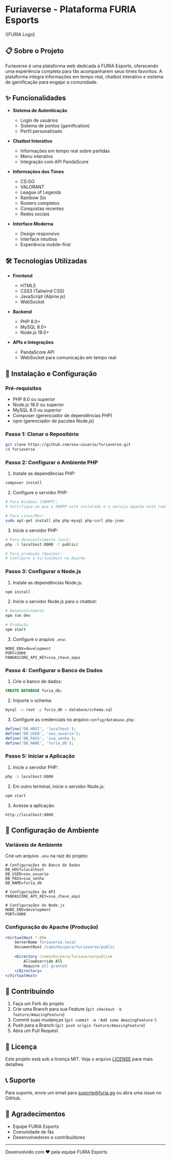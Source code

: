 # Furiaverse - Plataforma FURIA Esports

![FURIA Logo]

## 📋 Sobre o Projeto

Furiaverse é uma plataforma web dedicada à FURIA Esports, oferecendo uma experiência completa para fãs acompanharem seus times favoritos. A plataforma integra informações em tempo real, chatbot interativo e sistema de gamificação para engajar a comunidade.

## ✨ Funcionalidades

- **Sistema de Autenticação**
  - Login de usuários
  - Sistema de pontos (gamification)
  - Perfil personalizado

- **Chatbot Interativo**
  - Informações em tempo real sobre partidas
  - Menu interativo
  - Integração com API PandaScore

- **Informações dos Times**
  - CS:GO
  - VALORANT
  - League of Legends
  - Rainbow Six
  - Rosters completos
  - Conquistas recentes
  - Redes sociais

- **Interface Moderna**
  - Design responsivo
  - Interface intuitiva
  - Experiência mobile-first

## 🛠️ Tecnologias Utilizadas

- **Frontend**
  - HTML5
  - CSS3 (Tailwind CSS)
  - JavaScript (Alpine.js)
  - WebSocket

- **Backend**
  - PHP 8.0+
  - MySQL 8.0+
  - Node.js 18.0+

- **APIs e Integrações**
  - PandaScore API
  - WebSocket para comunicação em tempo real

## 🚀 Instalação e Configuração

### Pré-requisitos

- PHP 8.0 ou superior
- Node.js 18.0 ou superior
- MySQL 8.0 ou superior
- Composer (gerenciador de dependências PHP)
- npm (gerenciador de pacotes Node.js)

### Passo 1: Clonar o Repositório

```bash
git clone https://github.com/seu-usuario/furiaverse.git
cd furiaverse
```

### Passo 2: Configurar o Ambiente PHP

1. Instale as dependências PHP:
```bash
composer install
```

2. Configure o servidor PHP:
```bash
# Para Windows (XAMPP):
# Certifique-se que o XAMPP está instalado e o serviço Apache está rodando

# Para Linux/Mac:
sudo apt-get install php php-mysql php-curl php-json
```

3. Inicie o servidor PHP:
```bash
# Para desenvolvimento local:
php -S localhost:8000 -t public/

# Para produção (Apache):
# Configure o VirtualHost no Apache
```

### Passo 3: Configurar o Node.js

1. Instale as dependências Node.js:
```bash
npm install
```

2. Inicie o servidor Node.js para o chatbot:
```bash
# Desenvolvimento
npm run dev

# Produção
npm start
```

3. Configure o arquivo `.env`:
```env
NODE_ENV=development
PORT=3000
PANDASCORE_API_KEY=sua_chave_aqui
```

### Passo 4: Configurar o Banco de Dados

1. Crie o banco de dados:
```sql
CREATE DATABASE furia_db;
```

2. Importe o schema:
```bash
mysql -u root -p furia_db < database/schema.sql
```

3. Configure as credenciais no arquivo `config/database.php`:
```php
define('DB_HOST', 'localhost');
define('DB_USER', 'seu_usuario');
define('DB_PASS', 'sua_senha');
define('DB_NAME', 'furia_db');
```

### Passo 5: Iniciar a Aplicação

1. Inicie o servidor PHP:
```bash
php -S localhost:8000
```

2. Em outro terminal, inicie o servidor Node.js:
```bash
npm start
```

3. Acesse a aplicação:
```
http://localhost:8000
```

## 🔧 Configuração de Ambiente

### Variáveis de Ambiente

Crie um arquivo `.env` na raiz do projeto:

```env
# Configurações do Banco de Dados
DB_HOST=localhost
DB_USER=seu_usuario
DB_PASS=sua_senha
DB_NAME=furia_db

# Configurações da API
PANDASCORE_API_KEY=sua_chave_aqui

# Configurações do Node.js
NODE_ENV=development
PORT=3000
```

### Configuração do Apache (Produção)

```apache
<VirtualHost *:80>
    ServerName furiaverse.local
    DocumentRoot /caminho/para/furiaverse/public
    
    <Directory /caminho/para/furiaverse/public>
        AllowOverride All
        Require all granted
    </Directory>
</VirtualHost>
```

## 🤝 Contribuindo

1. Faça um Fork do projeto
2. Crie uma Branch para sua Feature (`git checkout -b feature/AmazingFeature`)
3. Commit suas mudanças (`git commit -m 'Add some AmazingFeature'`)
4. Push para a Branch (`git push origin feature/AmazingFeature`)
5. Abra um Pull Request

## 📝 Licença

Este projeto está sob a licença MIT. Veja o arquivo [LICENSE](LICENSE) para mais detalhes.

## 📞 Suporte

Para suporte, envie um email para suporte@furia.gg ou abra uma issue no GitHub.

## 🙏 Agradecimentos

- Equipe FURIA Esports
- Comunidade de fãs
- Desenvolvedores e contribuidores

---

Desenvolvido com ❤️ pela equipe FURIA Esports
